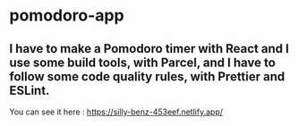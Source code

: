 # pomodoro-app

## I have to make a Pomodoro timer with React and I use some build tools, with Parcel, and I have to follow some code quality rules, with Prettier and ESLint.
You can see it here :  https://silly-benz-453eef.netlify.app/
